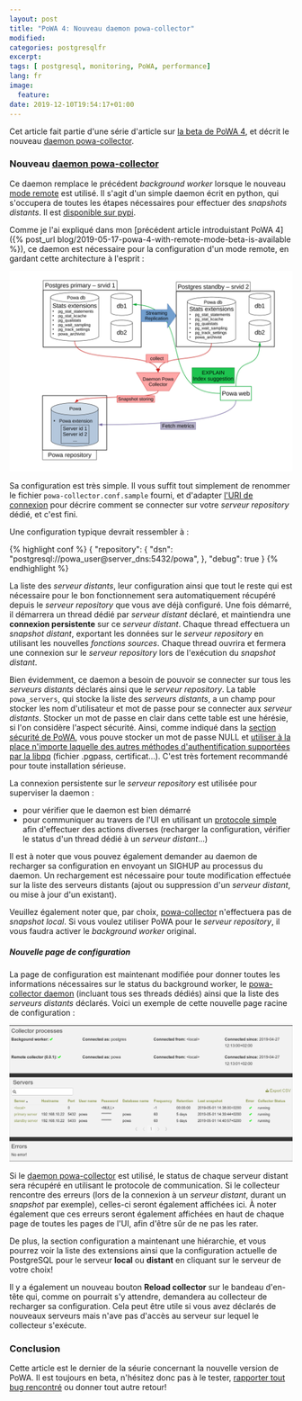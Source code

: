 ```yaml
---
layout: post
title: "PoWA 4: Nouveau daemon powa-collector"
modified:
categories: postgresqlfr
excerpt:
tags: [ postgresql, monitoring, PoWA, performance]
lang: fr
image:
  feature:
date: 2019-12-10T19:54:17+01:00
---
```


Cet article fait partie d'une série d'article sur [la beta de PoWA
4](http://powa.readthedocs.io/), et décrit le nouveau [daemon
powa-collector](https://powa.readthedocs.io/en/latest/components/powa-collector/index.html).

### Nouveau [daemon powa-collector](https://powa.readthedocs.io/en/latest/components/powa-collector/index.html)

Ce daemon remplace le précédent *background worker* lorsque le nouveau [mode
remote](https://powa.readthedocs.io/en/latest/remote_setup.html) est utilisé.
Il s'agit d'un simple daemon écrit en python, qui s'occupera de toutes les
étapes nécessaires pour effectuer des *snapshots distants*.  Il est [disponible
sur pypi](https://pypi.org/project/powa-collector/).

Comme je l'ai expliqué dans mon [précédent article introduistant PoWA 4]({%
post_url blog/2019-05-17-powa-4-with-remote-mode-beta-is-available %}), ce
daemon est nécessaire  pour la configuration d'un mode remote, en gardant cette
architecture à l'esprit :

<img src="/images/powa_4_remote.svg">

Sa configuration est très simple.  Il vous suffit tout simplement de renommer
le fichier `powa-collector.conf.sample` fourni, et d'adapter [l'URI de
connexion](https://www.postgresql.org/docs/current/libpq-connect.html#LIBPQ-CONNSTRING)
pour décrire comment se connecter sur votre *serveur repository* dédié, et
c'est fini.

Une configuration typique devrait ressembler à :

{% highlight conf %}
{
    "repository": {
        "dsn": "postgresql://powa_user@server_dns:5432/powa",
    },
    "debug": true
}
{% endhighlight %}

La liste des *serveur distants*, leur configuration ainsi que tout le reste qui
est nécessaire pour le bon fonctionnement sera automatiquement récupéré depuis
le *serveur repository* que vous ave déjà configuré.  Une fois démarré, il
démarrera un thread dédié par *serveur distant* déclaré, et maintiendra une
**connexion persistente** sur ce *serveur distant*.  Chaque thread effectuera
un *snapshot distant*, exportant les données sur le *serveur repository* en
utilisant les nouvelles *fonctions sources*.  Chaque thread ouvrira et fermera
une connexion sur le *serveur repository* lors de l'exécution du *snapshot
distant*.

Bien évidemment, ce daemon a besoin de pouvoir se connecter sur tous les
*serveurs distants* déclarés ainsi que le *serveur repository*.  La table
`powa_servers`, qui stocke la liste des *serveurs distants*, a un champ pour
stocker les nom d'utilisateur et mot de passe pour se connecter aux *serveur
distants*.  Stocker un mot de passe en clair dans cette table est une hérésie,
si l'on considère l'aspect sécurité.  Ainsi, comme indiqué dans la
[section sécurité de
PoWA](https://powa.readthedocs.io/en/latest/security.html#connection-on-remote-servers),
vous pouve stocker un mot de passe NULL et [utiliser à la place n'importe
laquelle des autres méthodes d'authentification supportées par la
libpq](https://www.postgresql.org/docs/current/auth-methods.html) (fichier
.pgpass, certificat...).  C'est très fortement recommandé pour toute
installation sérieuse.

La connexion persistente sur le *serveur repository* est utilisée pour
superviser la daemon :

  * pour vérifier  que le daemon est bien démarré
  * pour communiquer au travers de l'UI en utilisant un [protocole simple](https://powa.readthedocs.io/en/latest/components/powa-collector/protocol.html)
    afin d'effectuer des actions diverses (recharger la configuration, vérifier
    le status d'un thread dédié à un *serveur distant*...)

Il est à noter que vous pouvez également demander au daemon de recharger sa
configuration en envoyant un SIGHUP au processus du daemon.  Un rechargement
est nécessaire pour toute modification effectuée sur la liste des serveurs
distants (ajout ou suppression d'un *serveur distant*, ou mise à jour d'un
existant).

Veuillez également noter que, par choix,
[powa-collector](https://powa.readthedocs.io/en/latest/components/powa-collector/index.html)
n'effectuera pas de *snapshot local*.  Si vous voulez utiliser PoWA pour le
*serveur repository*, il vous faudra activer le *background worker* original.

##### Nouvelle page de configuration

La page de configuration est maintenant modifiée pour donner toutes les
informations nécessaires sur le status du background worker, le [powa-collector
daemon](https://powa.readthedocs.io/en/latest/components/powa-collector/index.html)
(incluant tous ses threads dédiés) ainsi que la liste des *serveurs distants*
déclarés.  Voici un exemple de cette nouvelle page racine de configuration :

<img src="/images/powa_4_configuration_page.png">

Si le [daemon
powa-collector](https://powa.readthedocs.io/en/latest/components/powa-collector/index.html)
est utilisé, le status de chaque serveur distant sera récupéré en utilisant le
protocole de communication.  Si le collecteur rencontre des erreurs (lors de la
connexion à un *serveur distant*, durant un *snapshot* par exemple), celles-ci
seront également affichées ici.  À noter également que ces erreurs seront
également affichées en haut de chaque page de toutes les pages de l'UI, afin
d'être sûr de ne pas les rater.

De plus, la section configuration a maintenant une hiérarchie, et vous pourrez
voir la liste des extensions ainsi que la configuration actuelle de PostgreSQL
pour le serveur **local** ou **distant** en cliquant sur le serveur de votre
choix!

Il y a également un nouveau bouton **Reload collector** sur le bandeau
d'en-tête qui, comme on pourrait s'y attendre, demandera au collecteur de
recharger sa configuration.  Cela peut être utile si vous avez déclarés de
nouveaux serveurs mais n'ave pas d'accès au serveur sur lequel le collecteur
s'exécute.

### Conclusion

Cette article est le dernier de la séurie concernant la nouvelle version de
PoWA.  Il est toujours en beta, n'hésitez donc pas à le tester, [rapporter
tout bug rencontré](https://powa.readthedocs.io/en/latest/support.html#support)
ou donner tout autre retour!
